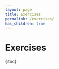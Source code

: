 ```yaml
---
layout: page
title: Exercises
permalink: /exercises/
has_children: true
---
```


# Exercises

{:toc}